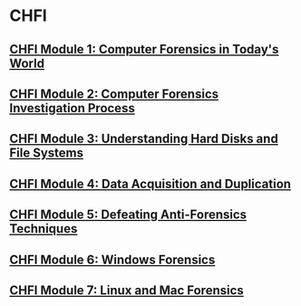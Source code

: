 # CHFI
## [CHFI Module 1: Computer Forensics in Today's World](m1.md)
## [CHFI Module 2: Computer Forensics Investigation Process](m2.md)
## [CHFI Module 3: Understanding Hard Disks and File Systems](m3.md)
## [CHFI Module 4: Data Acquisition and Duplication](m4.md)
## [CHFI Module 5: Defeating Anti-Forensics Techniques](m5.md)
## [CHFI Module 6: Windows Forensics](m6.md)
## [CHFI Module 7: Linux and Mac Forensics](m7.md)
